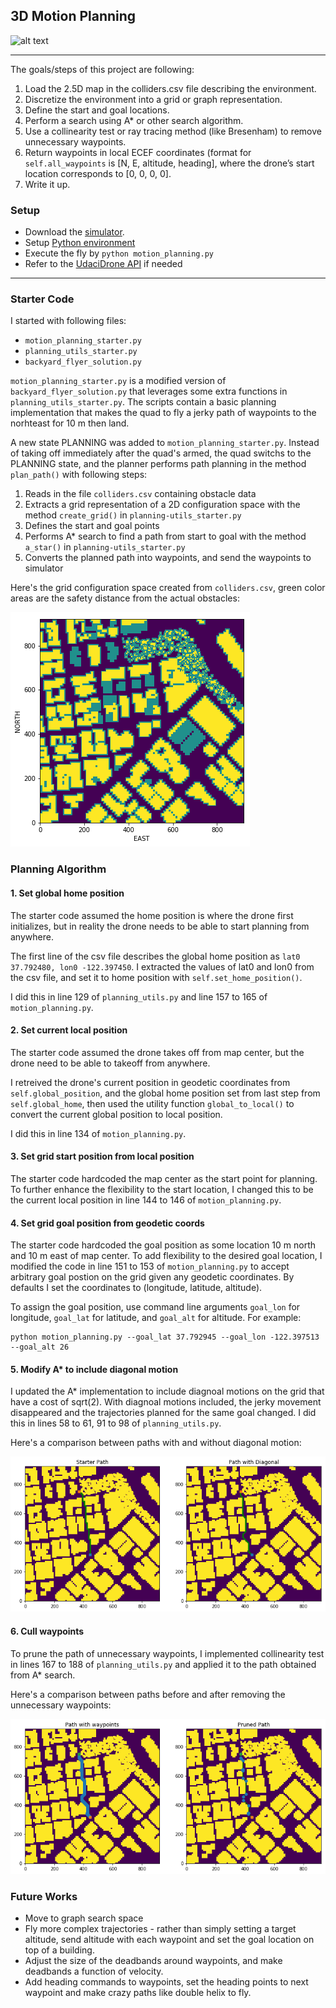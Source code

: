 ## 3D Motion Planning
![alt text][image4]

---


The goals/steps of this project are following:

1. Load the 2.5D map in the colliders.csv file describing the environment.
2. Discretize the environment into a grid or graph representation.
3. Define the start and goal locations.
4. Perform a search using A* or other search algorithm.
5. Use a collinearity test or ray tracing method (like Bresenham) to remove unnecessary waypoints.
6. Return waypoints in local ECEF coordinates (format for `self.all_waypoints` is [N, E, altitude, heading], where the drone’s start location corresponds to [0, 0, 0, 0].
7. Write it up.

### Setup
* Download the [simulator](https://github.com/udacity/FCND-Simulator-Releases/releases).
* Setup [Python environment](https://github.com/udacity/FCND-Term1-Starter-Kit)
* Execute the fly by `python motion_planning.py`
* Refer to the [UdaciDrone API](https://udacity.github.io/udacidrone/) if needed


[//]: # (Image References)

[image1]: ./misc/grid.png "Grid"
[image2]: ./misc/paths_diagonal.png "Path with Diagonal Motion"
[image3]: ./misc/paths_prune.png "Pruned Path"
[image4]: ./misc/flying_drone.gif "Flying Drone"

---

### Starter Code

I started with following files:

* `motion_planning_starter.py`
* `planning_utils_starter.py`
* `backyard_flyer_solution.py`

`motion_planning_starter.py` is a modified version of `backyard_flyer_solution.py` that leverages some extra functions in `planning_utils_starter.py`. The scripts contain a basic planning implementation that makes the quad to fly a jerky path of waypoints to the norhteast for 10 m then land.

A new state PLANNING was added to `motion_planning_starter.py`. Instead of taking off immediately after the quad's armed, the quad switchs to the PLANNING state, and the planner performs path planning in the method `plan_path()` with following steps: 

1. Reads in the file `colliders.csv` containing obstacle data
2. Extracts a grid representation of a 2D configuration space with the method `create_grid()` in `planning-utils_starter.py`
3. Defines the start and goal points
4. Performs A* search to find a path from start to goal with the method `a_star()` in `planning-utils_starter.py`
5. Converts the planned path into waypoints, and send the waypoints to simulator

Here's the grid configuration space created from `colliders.csv`, green color areas are the safety distance from the actual obstacles:

![alt text][image1]

### Planning Algorithm

#### 1. Set global home position
The starter code assumed the home position is where the drone first initializes, but in reality the drone needs to be able to start planning from anywhere. 

The first line of the csv file describes the global home position as `lat0 37.792480, lon0 -122.397450`. I extracted the values of lat0 and lon0 from the csv file, and set it to home position with `self.set_home_position()`. 

I did this in line 129 of `planning_utils.py` and line 157 to 165 of `motion_planning.py`.

#### 2. Set current local position
The starter code assumed the drone takes off from map center, but the drone need to be able to takeoff from anywhere. 

I retreived the drone's current position in geodetic coordinates from `self.global_position`, and the global home position set from last step from `self.global_home`, then used the utility function `global_to_local()` to convert the current global position to local position.

I did this in line 134 of `motion_planning.py`.

#### 3. Set grid start position from local position
The starter code hardcoded the map center as the start point for planning. To further enhance the flexibility to the start location, I changed this to be the current local position in line 144 to 146 of `motion_planning.py`.

#### 4. Set grid goal position from geodetic coords
The starter code hardcoded the goal position as some location 10 m north and 10 m east of map center. To add flexibility to the desired goal location, I modified the code in line 151 to 153 of `motion_planning.py` to accept arbitrary goal postion on the grid given any geodetic coordinates. By defaults I set the coordinates to (longitude, latitude, altitude). 

To assign the goal position, use command line arguments `goal_lon` for longitude, `goal_lat` for latitude, and `goal_alt` for altitude. For example:

```
python motion_planning.py --goal_lat 37.792945 --goal_lon -122.397513 --goal_alt 26
``` 

#### 5. Modify A* to include diagonal motion
I updated the A* implementation to include diagnoal motions on the grid that have a cost of sqrt(2). With diagnoal motions included, the jerky movement disappeared and the trajectories planned for the same goal changed. I did this in lines 58 to 61, 91 to 98 of `planning_utils.py`.

Here's a comparison between paths with and without diagonal motion:

![alt text][image2]

#### 6. Cull waypoints 
To prune the path of unnecessary waypoints, I implemented collinearity test in lines 167 to 188 of `planning_utils.py` and applied it to the path obtained from A* search.

Here's a comparison between paths before and after removing the unnecessary waypoints:

![alt text][image3]

  
### Future Works
* Move to graph search space
* Fly more complex trajectories - rather than simply setting a target altitude, send altitude with each waypoint and set the goal location on top of a building.
* Adjust the size of the deadbands around waypoints, and make deadbands a function of velocity. 
* Add heading commands to waypoints, set the heading points to next waypoint and make crazy paths like double helix to fly.

